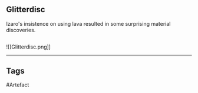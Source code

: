 ## Glitterdisc
Izaro's insistence on using lava
resulted in some surprising material discoveries.
## 
![[Glitterdisc.png]]

---
## Tags
#Artefact